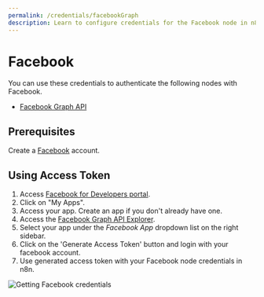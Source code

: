 ```yaml
---
permalink: /credentials/facebookGraph
description: Learn to configure credentials for the Facebook node in n8n
---
```


# Facebook

You can use these credentials to authenticate the following nodes with Facebook.
- [Facebook Graph API](../../nodes-library/nodes/FacebookGraphApi/README.md)

## Prerequisites

Create a [Facebook](https://www.facebook.com/) account.

## Using Access Token

1. Access [Facebook for Developers portal](https://developers.facebook.com/).
2. Click on "My Apps".
3. Access your app. Create an app if you don't already have one.
4. Access the [Facebook Graph API Explorer](https://developers.facebook.com/tools/explorer/).
5. Select your app under the *Facebook App* dropdown list on the right sidebar.
6. Click on the 'Generate Access Token' button and login with your facebook account.
6. Use generated access token with your Facebook node credentials in n8n.

![Getting Facebook credentials](./using-access-token.gif)
